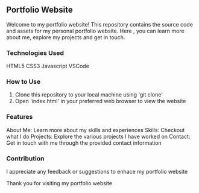 ## Portfolio Website
Welcome to my portfolio website! This repository contains the source code and assets for my personal portfolio website. Here , you can learn more about me, explore my projects and get in touch.

### Technologies Used
HTML5
CSS3
Javascript
VSCode

### How to Use
1. Clone this repository to your local machine using 'git clone'
2. Open 'index.html' in your preferred web browser to view the website

### Features
About Me: Learn more about my skills and experiences
Skills: Checkout what I do 
Projects: Explore the various projects I have worked on
Contact: Get in touch with me through the provided contact information

### Contribution
I appreciate any feedback or suggestions to enhace my portfolio website


Thank you for visiting my portfolio website
